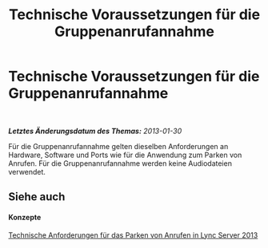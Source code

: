 ﻿---
title: Technische Voraussetzungen für die Gruppenanrufannahme
TOCTitle: Technische Voraussetzungen für die Gruppenanrufannahme
ms:assetid: acbabe3d-359a-4936-b7bf-320312101d5a
ms:mtpsurl: https://technet.microsoft.com/de-de/library/JJ945643(v=OCS.15)
ms:contentKeyID: 52056436
ms.date: 05/19/2016
mtps_version: v=OCS.15
ms.translationtype: HT
---

# Technische Voraussetzungen für die Gruppenanrufannahme

 

_**Letztes Änderungsdatum des Themas:** 2013-01-30_

Für die Gruppenanrufannahme gelten dieselben Anforderungen an Hardware, Software und Ports wie für die Anwendung zum Parken von Anrufen. Für die Gruppenanrufannahme werden keine Audiodateien verwendet.

## Siehe auch

#### Konzepte

[Technische Anforderungen für das Parken von Anrufen in Lync Server 2013](lync-server-2013-technical-requirements-for-call-park.md)


